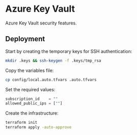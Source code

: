 # Azure Key Vault

Azure Key Vault security features.

## Deployment

Start by creating the temporary keys for SSH authentication:

```sh
mkdir .keys && ssh-keygen -f .keys/tmp_rsa
```

Copy the variables file:

```sh
cp config/local.auto.tfvars .auto.tfvars
```

Set the required values:

```terraform
subscription_id    = ""
allowed_public_ips = [""]
```

Create the infrastructure:

```sh
terraform init
terraform apply -auto-approve
```
